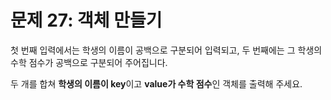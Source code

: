 # 문제 27: 객체 만들기

첫 번째 입력에서는 학생의 이름이 공백으로 구분되어 입력되고, 두 번째에는 그 학생의 수학 점수가 공백으로 구분되어 주어집니다.

두 개를 합쳐 **학생의 이름이 key**이고 **value가 수학 점수**인 객체를 출력해 주세요.


